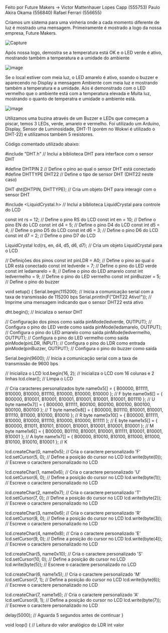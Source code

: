 Feito por Future Makers -> Victor Mattenhauer Lopes Capp (555753)
                           Paulo Akira Okama (556840)
                           Rafael Ferrari (556655)

Criamos um sistema para uma vinheria onde a cada momento diferente de luz é mostrado uma mensagem.
Primeiramente é mostrado a logo da nossa empresa, Future Makers. 

![Capture](https://github.com/VictorMLCapp/Edge-computing/assets/163414336/495af386-4098-4959-b72c-543e7d2524a2)

Após nossa logo, demostra se a temperatura está OK e o LED verde é ativo, mostrando também a temperatura e a umidade do ambiente

![image](https://github.com/VictorMLCapp/Edge-computing/assets/163414336/22505260-a6db-413b-9320-5c5b9b409bfe)

Se o local estiver com meia luz, o LED amarelo é ativo, soando o buzzer e aparecendo no Display a mensagem Ambiente com meia luz e mostrando também a temperatura e a umidade.
Aós é demonstrado com o LED vermelho que o ambiente está com a temperatura elevada e Muita luz, mostrando o quanto de temperatra e umidade o ambiente está.

![image](https://github.com/VictorMLCapp/Edge-computing/assets/163414336/6e094f25-e093-4377-bc7e-4f36d69e153f)


Utilizamos uma buzina através de um Buzzer e LEDs que começam a piscar, temos 3 LEDs, verde, amarelo e vermelho.
Foi utilizado um Arduino, Display, Sensor de Luminosidade, DHT-11 (porém no Wokwi é utilizado o DHT-22) e utilizamos também 5 resistores.

Código comentado utilizado abaixo:


#include "DHT.h" // Inclui a biblioteca DHT para interface com o sensor DHT

#define DHTPIN 2     // Define o pino ao qual o sensor DHT está conectado
#define DHTTYPE DHT22   // Define o tipo de sensor DHT (DHT22 neste caso)

DHT dht(DHTPIN, DHTTYPE); // Cria um objeto DHT para interagir com o sensor DHT

#include <LiquidCrystal.h> // Inclui a biblioteca LiquidCrystal para controle do LCD

const int rs = 12; // Define o pino RS do LCD
const int en = 10; // Define o pino EN do LCD
const int d4 = 5;  // Define o pino D4 do LCD
const int d5 = 4;  // Define o pino D5 do LCD
const int d6 = 3;  // Define o pino D6 do LCD
const int d7 = 2;  // Define o pino D7 do LCD

LiquidCrystal lcd(rs, en, d4, d5, d6, d7); // Cria um objeto LiquidCrystal para o LCD

// Definições dos pinos
const int pinLDR = A0; // Define o pino ao qual o LDR está conectado
const int ledverde = 7; // Define o pino do LED verde
const int ledamarelo = 8; // Define o pino do LED amarelo
const int ledvermelho = 9; // Define o pino do LED vermelho
const int pinBuzzer = 5; // Define o pino do buzzer

void setup() {
  Serial.begin(115200); // Inicia a comunicação serial com a taxa de transmissão de 115200 bps
  Serial.println(F("DHT22 Ativo!")); // Imprime uma mensagem indicando que o sensor DHT22 está ativo

  dht.begin(); // Inicializa o sensor DHT

  // Configuração dos pinos como saída
  pinMode(ledverde, OUTPUT); // Configura o pino do LED verde como saída
  pinMode(ledamarelo, OUTPUT); // Configura o pino do LED amarelo como saída
  pinMode(ledvermelho, OUTPUT); // Configura o pino do LED vermelho como saída
  pinMode(pinLDR, INPUT); // Configura o pino do LDR como entrada
  pinMode(pinBuzzer, OUTPUT); // Configura o pino do buzzer como saída

  Serial.begin(9600); // Inicia a comunicação serial com a taxa de transmissão de 9600 bps

  // Inicializa o LCD
  lcd.begin(16, 2); // Inicializa o LCD com 16 colunas e 2 linhas
  lcd.clear(); // Limpa o LCD

  // Cria caracteres personalizados
  byte name0x5[] = { B00000, B11111, B10000, B10000, B11110, B10000, B10000, B10000 }; // F
  byte name0x6[] = { B00000, B10001, B10001, B10001, B10001, B10001, B10001, B01110 }; // U
  byte name0x7[] = { B00000, B11111, B00100, B00100, B00100, B00100, B00100, B00100 }; // T
  byte name0x8[] = { B00000, B01110, B10001, B10001, B11110, B11000, B10100, B10010 }; // R
  byte name0x10[] = { B00000, B11111, B10000, B10000, B11110, B10000, B10000, B11111 }; // E 
  byte name1x5[] = { B00000, B11011, B10101, B10001, B10001, B10001, B10001, B10001 }; // M
  byte name1x6[] = { B00000, B01110, B10001, B10001, B11111, B10001, B10001, B10001 }; // A
  byte name1x7[] = { B00000, B10010, B10100, B11000, B11000, B10100, B10010, B10001 }; // K 

  lcd.createChar(0, name0x5); // Cria o caractere personalizado 'F'
  lcd.setCursor(5, 0); // Define a posição do cursor no LCD
  lcd.write(byte(0)); // Escreve o caractere personalizado no LCD

  lcd.createChar(1, name0x6); // Cria o caractere personalizado 'U'
  lcd.setCursor(6, 0); // Define a posição do cursor no LCD
  lcd.write(byte(1)); // Escreve o caractere personalizado no LCD

  lcd.createChar(2, name0x7); // Cria o caractere personalizado 'T'
  lcd.setCursor(7, 0); // Define a posição do cursor no LCD
  lcd.write(byte(2)); // Escreve o caractere personalizado no LCD

  lcd.createChar(3, name0x6); // Cria o caractere personalizado 'R'
  lcd.setCursor(8, 0); // Define a posição do cursor no LCD
  lcd.write(byte(3)); // Escreve o caractere personalizado no LCD

  lcd.createChar(4, name0x8); // Cria o caractere personalizado 'E'
  lcd.setCursor(9, 0); // Define a posição do cursor no LCD
  lcd.write(byte(4)); // Escreve o caractere personalizado no LCD

  lcd.createChar(5, name0x10); // Cria o caractere personalizado 'S'
  lcd.setCursor(10, 0); // Define a posição do cursor no LCD
  lcd.write(byte(5)); // Escreve o caractere personalizado no LCD

  lcd.createChar(6, name1x5); // Cria o caractere personalizado 'M'
  lcd.setCursor(7, 1); // Define a posição do cursor no LCD
  lcd.write(byte(6)); // Escreve o caractere personalizado no LCD

  lcd.createChar(7, name1x6); // Cria o caractere personalizado 'A'
  lcd.setCursor(8, 1); // Define a posição do cursor no LCD
  lcd.write(byte(7)); // Escreve o caractere personalizado no LCD

  delay(5000); // Aguarda 5 segundos antes de continuar
}

void loop() {
  // Leitura do valor analógico do LDR
  int valor
